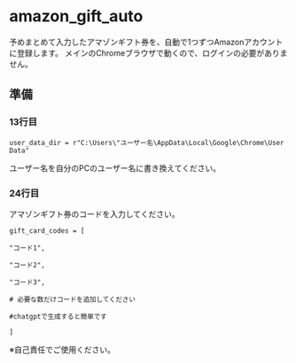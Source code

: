 # amazon_gift_auto
予めまとめて入力したアマゾンギフト券を、自動で1つずつAmazonアカウントに登録します。
メインのChromeブラウザで動くので、ログインの必要がありません。

## 準備
### 13行目
    user_data_dir = r"C:\Users\"ユーザー名\AppData\Local\Google\Chrome\User Data"

ユーザー名を自分のPCのユーザー名に書き換えてください。


### 24行目

アマゾンギフト券のコードを入力してください。

    gift_card_codes = [

    "コード1",
    
    "コード2",
    
    "コード3",
    
    # 必要な数だけコードを追加してください
    
    #chatgptで生成すると簡単です
    
    ]


※自己責任でご使用ください。
